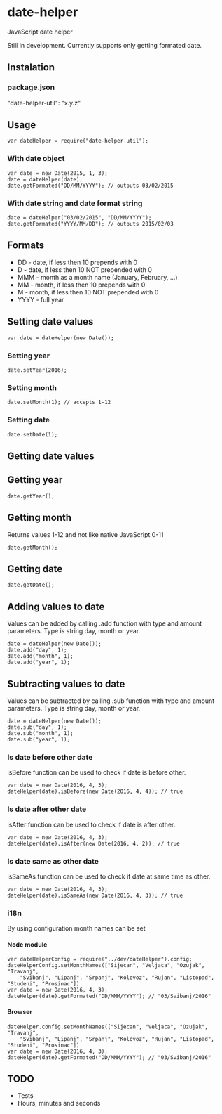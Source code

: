 # date-helper
JavaScript date helper

Still in development. Currently supports only getting formated date.

## Instalation

### package.json
"date-helper-util": "x.y.z"

## Usage
```
var dateHelper = require("date-helper-util");
```

### With date object
```
var date = new Date(2015, 1, 3);
date = dateHelper(date);
date.getFormated("DD/MM/YYYY"); // outputs 03/02/2015
```

### With date string and date format string
```
date = dateHelper("03/02/2015", "DD/MM/YYYY");
date.getFormated("YYYY/MM/DD"); // outputs 2015/02/03
```

## Formats
- DD - date, if less then 10 prepends with 0
- D - date, if less then 10 NOT prepended with 0
- MMM - month as a month name (January, February, ...)
- MM - month, if less then 10 prepends with 0
- M - month, if less then 10 NOT prepended with 0
- YYYY - full year

## Setting date values
```
var date = dateHelper(new Date());
```

### Setting year
```
date.setYear(2016);
```

### Setting month
```
date.setMonth(1); // accepts 1-12
```

### Setting date
```
date.setDate(1);
```

## Getting date values

## Getting year
```
date.getYear();
```

## Getting month
Returns values 1-12 and not like native JavaScript 0-11
```
date.getMonth();
```

## Getting date
```
date.getDate();
```

## Adding values to date
Values can be added by calling .add function with type and amount parameters. Type is string day, month or year.
```
date = dateHelper(new Date());
date.add("day", 1);
date.add("month", 1);
date.add("year", 1);
```

## Subtracting values to date
Values can be subtracted by calling .sub function with type and amount parameters. Type is string day, month or year.
```
date = dateHelper(new Date());
date.sub("day", 1);
date.sub("month", 1);
date.sub("year", 1);
```


### Is date before other date
isBefore function can be used to check if date is before other.
```
var date = new Date(2016, 4, 3);
dateHelper(date).isBefore(new Date(2016, 4, 4)); // true
```

### Is date after other date
isAfter function can be used to check if date is after other.
```
var date = new Date(2016, 4, 3);
dateHelper(date).isAfter(new Date(2016, 4, 2)); // true
```

### Is date same as other date
isSameAs function can be used to check if date at same time as other.
```
var date = new Date(2016, 4, 3);
dateHelper(date).isSameAs(new Date(2016, 4, 3)); // true
```

### i18n
By using configuration month names can be set

#### Node module
```
var dateHelperConfig = require("../dev/dateHelper").config;
dateHelperConfig.setMonthNames(["Sijecan", "Veljaca", "Ozujak", "Travanj",
    "Svibanj", "Lipanj", "Srpanj", "Kolovoz", "Rujan", "Listopad", "Studeni", "Prosinac"])
var date = new Date(2016, 4, 3);
dateHelper(date).getFormated("DD/MMM/YYYY"); // "03/Svibanj/2016"
```

#### Browser
```
dateHelper.config.setMonthNames(["Sijecan", "Veljaca", "Ozujak", "Travanj",
    "Svibanj", "Lipanj", "Srpanj", "Kolovoz", "Rujan", "Listopad", "Studeni", "Prosinac"])
var date = new Date(2016, 4, 3);
dateHelper(date).getFormated("DD/MMM/YYYY"); // "03/Svibanj/2016"
```

## TODO
- Tests
- Hours, minutes and seconds

